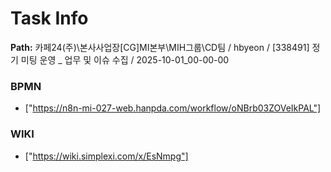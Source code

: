 # Task Info

**Path:** 카페24(주)\본사사업장\[CG]MI본부\MIH그룹\CD팀 / hbyeon / [338491] 정기 미팅 운영 _ 업무 및 이슈 수집 / 2025-10-01_00-00-00

### BPMN
- ["https://n8n-mi-027-web.hanpda.com/workflow/oNBrb03ZOVeIkPAL"]

### WIKI
- ["https://wiki.simplexi.com/x/EsNmpg"]

